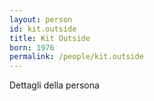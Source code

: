 ```yaml
---
layout: person
id: kit.outside
title: Kit Outside
born: 1976
permalink: /people/kit.outside
---
```


Dettagli della persona 